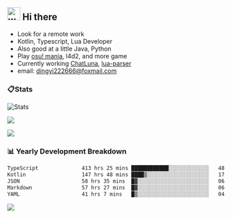## <img alt="wave" src="https://raw.githubusercontent.com/MartinHeinz/MartinHeinz/master/wave.gif" width="30px"> Hi there

- Look for a remote work
- Kotlin, Typescript, Lua Developer
- Also good at a little Java, Python
- Play [osu! mania](https://osu.ppy.sh/users/29808669), l4d2, and more game
- Currently working [ChatLuna](https://github.com/ChatLunaLab), [lua-parser](https://github.com/dingyi222666/lua-parser)
- email: [dingyi222666@foxmail.com](mailto:dingyi222666@foxmail.com)

### 📋Stats

![Stats](https://github-readme-stats.vercel.app/api?username=dingyi222666&show_icons=true&icon_color=47A69E&title_color=47A69E&count_private=true)    

![](https://api.githubtrends.io/user/svg/dingyi222666/langs?time_range=one_year&include_private=True&loc_metric=changed&theme=classic)

![](http://github-profile-summary-cards.vercel.app/api/cards/productive-time?username=dingyi222666&theme=nord_dark&utcOffset=8)

### 📊 Yearly Development Breakdown

<!--START_SECTION:waka-->

```txt
TypeScript              413 hrs 25 mins ████████████░░░░░░░░░░░░░   48.01 %
Kotlin                  147 hrs 48 mins ████▒░░░░░░░░░░░░░░░░░░░░   17.16 %
JSON                    58 hrs 35 mins  █▓░░░░░░░░░░░░░░░░░░░░░░░   06.80 %
Markdown                57 hrs 27 mins  █▓░░░░░░░░░░░░░░░░░░░░░░░   06.67 %
YAML                    41 hrs 7 mins   █▒░░░░░░░░░░░░░░░░░░░░░░░   04.78 %
```

<!--END_SECTION:waka-->

![](https://komarev.com/ghpvc/?username=dingyi222666)
